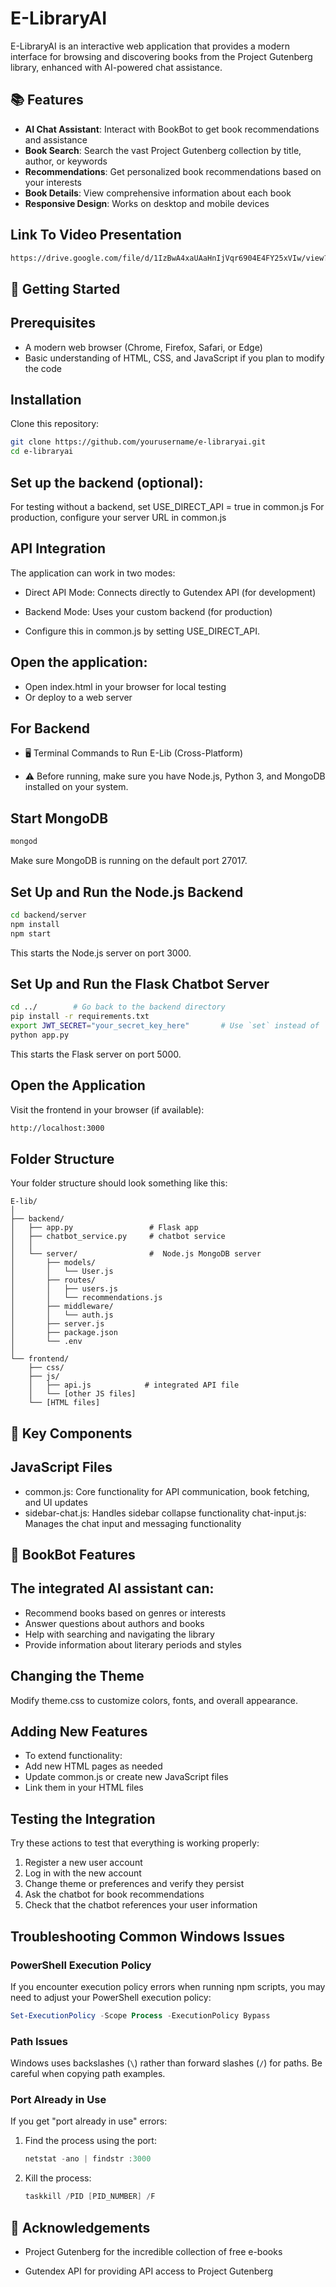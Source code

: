 # E-LibraryAI

E-LibraryAI is an interactive web application that provides a modern interface for browsing and discovering books from the Project Gutenberg library, enhanced with AI-powered chat assistance.

## 📚 Features

- **AI Chat Assistant**: Interact with BookBot to get book recommendations and assistance
- **Book Search**: Search the vast Project Gutenberg collection by title, author, or keywords
- **Recommendations**: Get personalized book recommendations based on your interests
- **Book Details**: View comprehensive information about each book
- **Responsive Design**: Works on desktop and mobile devices

## Link To Video Presentation
```bash
https://drive.google.com/file/d/1IzBwA4xaUAaHnIjVqr6904E4FY25xVIw/view?usp=sharing
```

## 🚀 Getting Started
## Prerequisites

- A modern web browser (Chrome, Firefox, Safari, or Edge)
- Basic understanding of HTML, CSS, and JavaScript if you plan to modify the code

## Installation

Clone this repository:
```bash
git clone https://github.com/yourusername/e-libraryai.git
cd e-libraryai
```

## Set up the backend (optional):

For testing without a backend, set USE_DIRECT_API = true in common.js
For production, configure your server URL in common.js

## API Integration
The application can work in two modes:

- Direct API Mode: Connects directly to Gutendex API (for development)
- Backend Mode: Uses your custom backend (for production)

- Configure this in common.js by setting USE_DIRECT_API.

## Open the application:

- Open index.html in your browser for local testing
- Or deploy to a web server

## For Backend
- 🖥️ Terminal Commands to Run E-Lib (Cross-Platform)

- ⚠️ Before running, make sure you have Node.js, Python 3, and MongoDB installed on your system.

## Start MongoDB
```bash
mongod
```
Make sure MongoDB is running on the default port 27017.

## Set Up and Run the Node.js Backend
```bash
cd backend/server
npm install
npm start
```
This starts the Node.js server on port 3000.

## Set Up and Run the Flask Chatbot Server
```bash
cd ../        # Go back to the backend directory
pip install -r requirements.txt
export JWT_SECRET="your_secret_key_here"       # Use `set` instead of `export` on Windows
python app.py
```
This starts the Flask server on port 5000.

## Open the Application
Visit the frontend in your browser (if available):

```bash
http://localhost:3000
```
## Folder Structure 

Your folder structure should look something like this:

```
E-lib/
│
├── backend/
│   ├── app.py                 # Flask app
│   ├── chatbot_service.py     # chatbot service
│   │
│   └── server/                #  Node.js MongoDB server
│       ├── models/
│       │   └── User.js
│       ├── routes/
│       │   ├── users.js
│       │   └── recommendations.js
│       ├── middleware/
│       │   └── auth.js
│       ├── server.js
│       ├── package.json
│       └── .env
│
└── frontend/
    ├── css/
    ├── js/
    │   ├── api.js            # integrated API file
    │   └── [other JS files]
    └── [HTML files]
```
## 🧩 Key Components
## JavaScript Files

- common.js: Core functionality for API communication, book fetching, and UI updates
- sidebar-chat.js: Handles sidebar collapse functionality
chat-input.js: Manages the chat input and messaging functionality

## 🤖 BookBot Features
## The integrated AI assistant can:

- Recommend books based on genres or interests
- Answer questions about authors and books
- Help with searching and navigating the library
- Provide information about literary periods and styles

## Changing the Theme
Modify theme.css to customize colors, fonts, and overall appearance.
## Adding New Features
- To extend functionality:
- Add new HTML pages as needed
- Update common.js or create new JavaScript files
- Link them in your HTML files

## Testing the Integration

Try these actions to test that everything is working properly:

1. Register a new user account
2. Log in with the new account
3. Change theme or preferences and verify they persist
4. Ask the chatbot for book recommendations
5. Check that the chatbot references your user information

## Troubleshooting Common Windows Issues

### PowerShell Execution Policy

If you encounter execution policy errors when running npm scripts, you may need to adjust your PowerShell execution policy:

```powershell
Set-ExecutionPolicy -Scope Process -ExecutionPolicy Bypass
```

### Path Issues

Windows uses backslashes (`\`) rather than forward slashes (`/`) for paths. Be careful when copying path examples.

### Port Already in Use

If you get "port already in use" errors:

1. Find the process using the port:
   ```powershell
   netstat -ano | findstr :3000
   ```

2. Kill the process:
   ```powershell
   taskkill /PID [PID_NUMBER] /F
   ```

## 🙏 Acknowledgements

- Project Gutenberg for the incredible collection of free e-books

- Gutendex API for providing API access to Project Gutenberg

